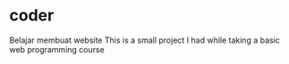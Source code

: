 # coder
Belajar membuat website 
This is a small project I had while taking a basic web programming course
